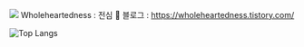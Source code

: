 <a href="https://hits.seeyoufarm.com"><img src="https://hits.seeyoufarm.com/api/count/incr/badge.svg?url=https%3A%2F%2Fgithub.com%2Fwholeheartedness%2Fhit-counter&count_bg=%23E4C9F8&title_bg=%23C2BEBE&icon=&icon_color=%23F0BCE6&title=Today+%2F+Total&edge_flat=false"/></a>
Wholeheartedness : 전심
🖤 블로그 : https://wholeheartedness.tistory.com/


![Top Langs](https://github-readme-stats.vercel.app/api/top-langs/?username=wholeheartedness&layout=compact)
